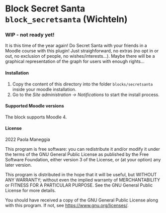 # Block Secret Santa `block_secretsanta` (Wichteln)

### WIP - not ready yet!

It is this time of the year again! Do Secret Santa with your friends in a Moodle course with this plugin! Just straighforward, no extras (no opt in or out, no exclusion of people, no wishes/interests...). Maybe there will be a graphical representation of the graph for users with enough rights...

#### Installation
1. Copy the content of this directory into the folder `blocks/secretsanta` inside your moodle installation.
1. Go to the _Site administration -> Notifications_ to start the install process.

#### Supported Moodle versions
The block supports Moodle 4.

#### License
2022 Paola Maneggia

This program is free software: you can redistribute it and/or modify it under
the terms of the GNU General Public License as published by the Free Software
Foundation, either version 3 of the License, or (at your option) any later
version.

This program is distributed in the hope that it will be useful, but WITHOUT ANY
WARRANTY; without even the implied warranty of MERCHANTABILITY or FITNESS FOR A
PARTICULAR PURPOSE.  See the GNU General Public License for more details.

You should have received a copy of the GNU General Public License along with
this program.  If not, see <https://www.gnu.org/licenses/>.
